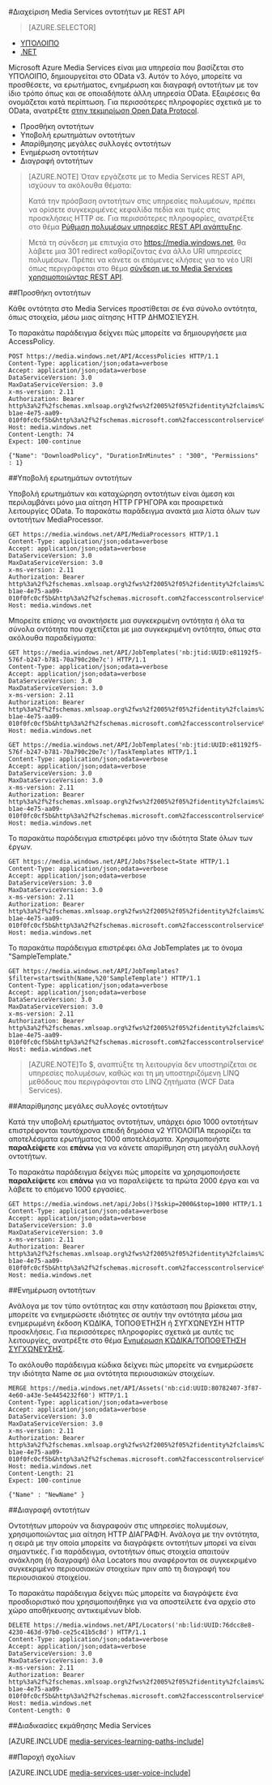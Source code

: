 
<properties 
    pageTitle="Διαχείριση Media Services οντοτήτων με REST API | Microsoft Azure" 
    description="Μάθετε πώς μπορείτε να διαχειριστείτε τις υπηρεσίες πολυμέσων οντοτήτων με REST API." 
    authors="juliako" 
    manager="dwrede" 
    editor="" 
    services="media-services" 
    documentationCenter=""/>

<tags 
    ms.service="media-services" 
    ms.workload="media" 
    ms.tgt_pltfrm="na" 
    ms.devlang="na" 
    ms.topic="article" 
    ms.date="09/26/2016" 
    ms.author="juliako"/>

#<a name="managing-media-services-entities-with-rest-api"></a>Διαχείριση Media Services οντοτήτων με REST API

> [AZURE.SELECTOR]
- [ΥΠΌΛΟΙΠΟ](media-services-rest-manage-entities.md)
- [.NET](media-services-dotnet-manage-entities.md)

Microsoft Azure Media Services είναι μια υπηρεσία που βασίζεται στο ΥΠΌΛΟΙΠΟ, δημιουργείται στο OData v3. Αυτόν το λόγο, μπορείτε να προσθέσετε, να ερωτήματος, ενημέρωση και διαγραφή οντοτήτων με τον ίδιο τρόπο όπως και σε οποιαδήποτε άλλη υπηρεσία OData. Εξαιρέσεις θα ονομάζεται κατά περίπτωση. Για περισσότερες πληροφορίες σχετικά με το OData, ανατρέξτε [στην τεκμηρίωση Open Data Protocol](http://www.odata.org/documentation/).

- Προσθήκη οντοτήτων 
- Υποβολή ερωτημάτων οντοτήτων 
- Απαρίθμησης μεγάλες συλλογές οντοτήτων
- Ενημέρωση οντοτήτων 
- Διαγραφή οντοτήτων 

>[AZURE.NOTE] Όταν εργάζεστε με το Media Services REST API, ισχύουν τα ακόλουθα θέματα:
>
>Κατά την πρόσβαση οντοτήτων στις υπηρεσίες πολυμέσων, πρέπει να ορίσετε συγκεκριμένες κεφαλίδα πεδία και τιμές στις προσκλήσεις HTTP σε. Για περισσότερες πληροφορίες, ανατρέξτε στο θέμα [Ρύθμιση πολυμέσων υπηρεσίες REST API ανάπτυξης](media-services-rest-how-to-use.md).

>Μετά τη σύνδεση με επιτυχία στο https://media.windows.net, θα λάβετε μια 301 redirect καθορίζοντας ένα άλλο URI υπηρεσίες πολυμέσων. Πρέπει να κάνετε οι επόμενες κλήσεις για το νέο URI όπως περιγράφεται στο θέμα [σύνδεση με το Media Services χρησιμοποιώντας REST API](media-services-rest-connect-programmatically.md). 


##<a name="adding-entities"></a>Προσθήκη οντοτήτων

Κάθε οντότητα στο Media Services προστίθεται σε ένα σύνολο οντότητα, όπως στοιχεία, μέσω μιας αίτησης HTTP ΔΗΜΟΣΊΕΥΣΗ.

Το παρακάτω παράδειγμα δείχνει πώς μπορείτε να δημιουργήσετε μια AccessPolicy.

    POST https://media.windows.net/API/AccessPolicies HTTP/1.1
    Content-Type: application/json;odata=verbose
    Accept: application/json;odata=verbose
    DataServiceVersion: 3.0
    MaxDataServiceVersion: 3.0
    x-ms-version: 2.11
    Authorization: Bearer http%3a%2f%2fschemas.xmlsoap.org%2fws%2f2005%2f05%2fidentity%2fclaims%2fnameidentifier=youraccountname&urn%3aSubscriptionId=2f84471d-b1ae-4e75-aa09-010f0fc0cf5b&http%3a%2f%2fschemas.microsoft.com%2faccesscontrolservice%2f2010%2f07%2fclaims%2fidentityprovider=https%3a%2f%2fwamsprodglobal001acs.accesscontrol.windows.net%2f&Audience=urn%3aWindowsAzureMediaServices&ExpiresOn=1337067658&Issuer=https%3a%2f%2fwamsprodglobal001acs.accesscontrol.windows.net%2f&HMACSHA256=dithjGvlXR9HlyAf5DE99N5OCYkPAxsHIcsTSjm9%2fVE%3d
    Host: media.windows.net
    Content-Length: 74
    Expect: 100-continue
    
    {"Name": "DownloadPolicy", "DurationInMinutes" : "300", "Permissions" : 1}

 
##<a name="querying-entities"></a>Υποβολή ερωτημάτων οντοτήτων

Υποβολή ερωτημάτων και καταχώρηση οντοτήτων είναι άμεση και περιλαμβάνει μόνο μια αίτηση HTTP ΓΡΉΓΟΡΑ και προαιρετικά λειτουργίες OData.
Το παρακάτω παράδειγμα ανακτά μια λίστα όλων των οντοτήτων MediaProcessor.

    GET https://media.windows.net/API/MediaProcessors HTTP/1.1
    Content-Type: application/json;odata=verbose
    Accept: application/json;odata=verbose
    DataServiceVersion: 3.0
    MaxDataServiceVersion: 3.0
    x-ms-version: 2.11
    Authorization: Bearer http%3a%2f%2fschemas.xmlsoap.org%2fws%2f2005%2f05%2fidentity%2fclaims%2fnameidentifier=youraccountname&urn%3aSubscriptionId=2f84471d-b1ae-4e75-aa09-010f0fc0cf5b&http%3a%2f%2fschemas.microsoft.com%2faccesscontrolservice%2f2010%2f07%2fclaims%2fidentityprovider=https%3a%2f%2fwamsprodglobal001acs.accesscontrol.windows.net%2f&Audience=urn%3aWindowsAzureMediaServices&ExpiresOn=1337078831&Issuer=https%3a%2f%2fwamsprodglobal001acs.accesscontrol.windows.net%2f&HMACSHA256=suFkxhvPWxQVMjOYelOJfYEWkyTWJCBc02pF0N7NghI%3d
    Host: media.windows.net

Μπορείτε επίσης να ανακτήσετε μια συγκεκριμένη οντότητα ή όλα τα σύνολα οντότητα που σχετίζεται με μια συγκεκριμένη οντότητα, όπως στα ακόλουθα παραδείγματα:

    GET https://media.windows.net/API/JobTemplates('nb:jtid:UUID:e81192f5-576f-b247-b781-70a790c20e7c') HTTP/1.1
    Content-Type: application/json;odata=verbose
    Accept: application/json;odata=verbose
    DataServiceVersion: 3.0
    MaxDataServiceVersion: 3.0
    x-ms-version: 2.11
    Authorization: Bearer http%3a%2f%2fschemas.xmlsoap.org%2fws%2f2005%2f05%2fidentity%2fclaims%2fnameidentifier=youraccountname&urn%3aSubscriptionId=2f84471d-b1ae-4e75-aa09-010f0fc0cf5b&http%3a%2f%2fschemas.microsoft.com%2faccesscontrolservice%2f2010%2f07%2fclaims%2fidentityprovider=https%3a%2f%2fwamsprodglobal001acs.accesscontrol.windows.net%2f&Audience=urn%3aWindowsAzureMediaServices&ExpiresOn=1336907474&Issuer=https%3a%2f%2fwamsprodglobal001acs.accesscontrol.windows.net%2f&HMACSHA256=OpuY0CeTylqFFcFaP4pKUVGesT4PGx4CP55zDf2zXnc%3d
    Host: media.windows.net

    GET https://media.windows.net/API/JobTemplates('nb:jtid:UUID:e81192f5-576f-b247-b781-70a790c20e7c')/TaskTemplates HTTP/1.1
    Content-Type: application/json;odata=verbose
    Accept: application/json;odata=verbose
    DataServiceVersion: 3.0
    MaxDataServiceVersion: 3.0
    x-ms-version: 2.11
    Authorization: Bearer http%3a%2f%2fschemas.xmlsoap.org%2fws%2f2005%2f05%2fidentity%2fclaims%2fnameidentifier=youraccountname&urn%3aSubscriptionId=2f84471d-b1ae-4e75-aa09-010f0fc0cf5b&http%3a%2f%2fschemas.microsoft.com%2faccesscontrolservice%2f2010%2f07%2fclaims%2fidentityprovider=https%3a%2f%2fwamsprodglobal001acs.accesscontrol.windows.net%2f&Audience=urn%3aWindowsAzureMediaServices&ExpiresOn=1336907474&Issuer=https%3a%2f%2fwamsprodglobal001acs.accesscontrol.windows.net%2f&HMACSHA256=OpuY0CeTylqFFcFaP4pKUVGesT4PGx4CP55zDf2zXnc%3d
    Host: media.windows.net

Το παρακάτω παράδειγμα επιστρέφει μόνο την ιδιότητα State όλων των έργων.

    GET https://media.windows.net/API/Jobs?$select=State HTTP/1.1
    Content-Type: application/json;odata=verbose
    Accept: application/json;odata=verbose
    DataServiceVersion: 3.0
    MaxDataServiceVersion: 3.0
    x-ms-version: 2.11
    Authorization: Bearer http%3a%2f%2fschemas.xmlsoap.org%2fws%2f2005%2f05%2fidentity%2fclaims%2fnameidentifier=youraccountname&urn%3aSubscriptionId=2f84471d-b1ae-4e75-aa09-010f0fc0cf5b&http%3a%2f%2fschemas.microsoft.com%2faccesscontrolservice%2f2010%2f07%2fclaims%2fidentityprovider=https%3a%2f%2fwamsprodglobal001acs.accesscontrol.windows.net%2f&Audience=urn%3aWindowsAzureMediaServices&ExpiresOn=1337078831&Issuer=https%3a%2f%2fwamsprodglobal001acs.accesscontrol.windows.net%2f&HMACSHA256=suFkxhvPWxQVMjOYelOJfYEWkyTWJCBc02pF0N7NghI%3d
    Host: media.windows.net

Το παρακάτω παράδειγμα επιστρέφει όλα JobTemplates με το όνομα "SampleTemplate."

    GET https://media.windows.net/API/JobTemplates?$filter=startswith(Name,%20'SampleTemplate') HTTP/1.1
    Content-Type: application/json;odata=verbose
    Accept: application/json;odata=verbose
    DataServiceVersion: 3.0
    MaxDataServiceVersion: 3.0
    x-ms-version: 2.11
    Authorization: Bearer http%3a%2f%2fschemas.xmlsoap.org%2fws%2f2005%2f05%2fidentity%2fclaims%2fnameidentifier=youraccountname&urn%3aSubscriptionId=2f84471d-b1ae-4e75-aa09-010f0fc0cf5b&http%3a%2f%2fschemas.microsoft.com%2faccesscontrolservice%2f2010%2f07%2fclaims%2fidentityprovider=https%3a%2f%2fwamsprodglobal001acs.accesscontrol.windows.net%2f&Audience=urn%3aWindowsAzureMediaServices&ExpiresOn=1337078831&Issuer=https%3a%2f%2fwamsprodglobal001acs.accesscontrol.windows.net%2f&HMACSHA256=suFkxhvPWxQVMjOYelOJfYEWkyTWJCBc02pF0N7NghI%3d
    Host: media.windows.net

>[AZURE.NOTE]Το $, αναπτύξτε τη λειτουργία δεν υποστηρίζεται σε υπηρεσίες πολυμέσων, καθώς και τη μη υποστηριζόμενη LINQ μεθόδους που περιγράφονται στο LINQ ζητήματα (WCF Data Services).

##<a name="enumerating-through-large-collections-of-entities"></a>Απαρίθμησης μεγάλες συλλογές οντοτήτων

Κατά την υποβολή ερωτήματος οντοτήτων, υπάρχει όριο 1000 οντοτήτων επιστρέφονται ταυτόχρονα επειδή δημόσια v2 ΥΠΌΛΟΙΠΑ περιορίζει τα αποτελέσματα ερωτήματος 1000 αποτελέσματα. Χρησιμοποιήστε **παραλείψετε** και **επάνω** για να κάνετε απαρίθμηση στη μεγάλη συλλογή οντοτήτων. 

Το παρακάτω παράδειγμα δείχνει πώς μπορείτε να χρησιμοποιήσετε **παραλείψετε** και **επάνω** για να παραλείψετε τα πρώτα 2000 έργα και να λάβετε το επόμενο 1000 εργασίες.  

    GET https://media.windows.net/api/Jobs()?$skip=2000&$top=1000 HTTP/1.1
    Content-Type: application/json;odata=verbose
    Accept: application/json;odata=verbose
    DataServiceVersion: 3.0
    MaxDataServiceVersion: 3.0
    x-ms-version: 2.11
    Authorization: Bearer http%3a%2f%2fschemas.xmlsoap.org%2fws%2f2005%2f05%2fidentity%2fclaims%2fnameidentifier=youraccountname&urn%3aSubscriptionId=2f84471d-b1ae-4e75-aa09-010f0fc0cf5b&http%3a%2f%2fschemas.microsoft.com%2faccesscontrolservice%2f2010%2f07%2fclaims%2fidentityprovider=https%3a%2f%2fwamsprodglobal001acs.accesscontrol.windows.net%2f&Audience=urn%3aWindowsAzureMediaServices&ExpiresOn=1337078831&Issuer=https%3a%2f%2fwamsprodglobal001acs.accesscontrol.windows.net%2f&HMACSHA256=suFkxhvPWxQVMjOYelOJfYEWkyTWJCBc02pF0N7NghI%3d
    Host: media.windows.net

##<a name="updating-entities"></a>Ενημέρωση οντοτήτων

Ανάλογα με τον τύπο οντότητας και στην κατάσταση που βρίσκεται στην, μπορείτε να ενημερώσετε ιδιότητες σε αυτήν την οντότητα μέσω μια ενημερωμένη έκδοση ΚΏΔΙΚΑ, ΤΟΠΟΘΈΤΗΣΗ ή ΣΥΓΧΏΝΕΥΣΗ HTTP προσκλήσεις. Για περισσότερες πληροφορίες σχετικά με αυτές τις λειτουργίες, ανατρέξτε στο θέμα [Ενημέρωση ΚΏΔΙΚΑ/ΤΟΠΟΘΈΤΗΣΗ ΣΥΓΧΏΝΕΥΣΗΣ](https://msdn.microsoft.com/library/dd541276.aspx).

Το ακόλουθο παράδειγμα κώδικα δείχνει πώς μπορείτε να ενημερώσετε την ιδιότητα Name σε μια οντότητα περιουσιακών στοιχείων.

    MERGE https://media.windows.net/API/Assets('nb:cid:UUID:80782407-3f87-4e60-a43e-5e4454232f60') HTTP/1.1
    Content-Type: application/json;odata=verbose
    Accept: application/json;odata=verbose
    DataServiceVersion: 3.0
    MaxDataServiceVersion: 3.0
    x-ms-version: 2.11
    Authorization: Bearer http%3a%2f%2fschemas.xmlsoap.org%2fws%2f2005%2f05%2fidentity%2fclaims%2fnameidentifier=youraccountname&urn%3aSubscriptionId=2f84471d-b1ae-4e75-aa09-010f0fc0cf5b&http%3a%2f%2fschemas.microsoft.com%2faccesscontrolservice%2f2010%2f07%2fclaims%2fidentityprovider=https%3a%2f%2fwamsprodglobal001acs.accesscontrol.windows.net%2f&Audience=urn%3aWindowsAzureMediaServices&ExpiresOn=1337083279&Issuer=https%3a%2f%2fwamsprodglobal001acs.accesscontrol.windows.net%2f&HMACSHA256=DMLQXWah4jO0icpfwyws5k%2b1aCDfz9KDGIGao20xk6g%3d
    Host: media.windows.net
    Content-Length: 21
    Expect: 100-continue
    
    {"Name" : "NewName" }

##<a name="deleting-entities"></a>Διαγραφή οντοτήτων

Οντοτήτων μπορούν να διαγραφούν στις υπηρεσίες πολυμέσων, χρησιμοποιώντας μια αίτηση HTTP ΔΙΑΓΡΑΦΉ. Ανάλογα με την οντότητα, η σειρά με την οποία μπορείτε να διαγράψετε οντοτήτων μπορεί να είναι σημαντικές. Για παράδειγμα, οντοτήτων όπως στοιχεία απαιτούν ανάκληση (ή διαγραφή) όλα Locators που αναφέρονται σε συγκεκριμένο συγκεκριμένο περιουσιακών στοιχείων πριν από τη διαγραφή του περιουσιακού στοιχείου.

Το παρακάτω παράδειγμα δείχνει πώς μπορείτε να διαγράψετε ένα προσδιοριστικό που χρησιμοποιήθηκε για να αποστείλετε ένα αρχείο στο χώρο αποθήκευσης αντικειμένων blob.

    DELETE https://media.windows.net/API/Locators('nb:lid:UUID:76dcc8e8-4230-463d-97b0-ce25c41b5c8d') HTTP/1.1
    Content-Type: application/json;odata=verbose
    Accept: application/json;odata=verbose
    DataServiceVersion: 3.0
    MaxDataServiceVersion: 3.0
    x-ms-version: 2.11
    Authorization: Bearer http%3a%2f%2fschemas.xmlsoap.org%2fws%2f2005%2f05%2fidentity%2fclaims%2fnameidentifier=youraccountname&urn%3aSubscriptionId=2f84471d-b1ae-4e75-aa09-010f0fc0cf5b&http%3a%2f%2fschemas.microsoft.com%2faccesscontrolservice%2f2010%2f07%2fclaims%2fidentityprovider=https%3a%2f%2fwamsprodglobal001acs.accesscontrol.windows.net%2f&Audience=urn%3aWindowsAzureMediaServices&ExpiresOn=1337067658&Issuer=https%3a%2f%2fwamsprodglobal001acs.accesscontrol.windows.net%2f&HMACSHA256=dithjGvlXR9HlyAf5DE99N5OCYkPAxsHIcsTSjm9%2fVE%3d
    Host: media.windows.net
    Content-Length: 0



##<a name="media-services-learning-paths"></a>Διαδικασίες εκμάθησης Media Services

[AZURE.INCLUDE [media-services-learning-paths-include](../../includes/media-services-learning-paths-include.md)]

##<a name="provide-feedback"></a>Παροχή σχολίων

[AZURE.INCLUDE [media-services-user-voice-include](../../includes/media-services-user-voice-include.md)]
